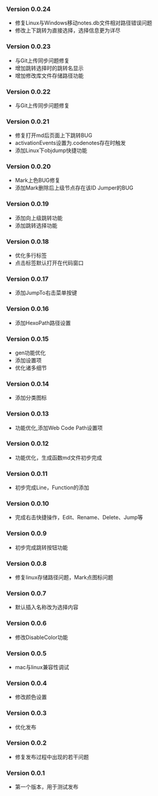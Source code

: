 ### Version 0.0.24
- 修复Linux与Windows移动notes.db文件相对路径错误问题
- 修改上下跳转为直接选择，选择信息更为详尽

### Version 0.0.23
- 与Git上传同步问题修复
- 增加跳转选择时的跳转名显示
- 增加修改库文件存储路径功能

### Version 0.0.22
- 与Git上传同步问题修复

### Version 0.0.21
- 修复打开md后页面上下跳转BUG
- activationEvents设置为.codenotes存在时触发
- 添加Linux下objdump快捷功能

### Version 0.0.20
- Mark上色BUG修复
- 添加Mark删除后上级节点存在该ID Jumper的BUG

### Version 0.0.19
- 添加向上级跳转功能
- 添加跳转选择功能

### Version 0.0.18
- 优化多行标签
- 点击标签默认打开在代码窗口

### Version 0.0.17
- 添加JumpTo右击菜单按键

### Version 0.0.16
- 添加HexoPath路径设置

### Version 0.0.15
- gen功能优化
- 添加设置项
- 优化诸多细节

### Version 0.0.14
- 添加分类图标

### Version 0.0.13
- 功能优化,添加Web Code Path设置项

### Version 0.0.12
- 功能优化，生成函数md文件初步完成

### Version 0.0.11
- 初步完成Line，Function的添加

### Version 0.0.10
- 完成右击快捷操作，Edit、Rename、Delete、Jump等

### Version 0.0.9
- 初步完成跳转按钮功能

### Version 0.0.8
- 修复linux存储路径问题，Mark点图标问题

### Version 0.0.7
- 默认插入名称改为选择内容

### Version 0.0.6
- 修改DisableColor功能 

### Version 0.0.5
- mac与linux兼容性调试   

### Version 0.0.4
- 修改颜色设置   

### Version 0.0.3
- 优化发布   

### Version 0.0.2
- 修复发布过程中出现的若干问题   

### Version 0.0.1
- 第一个版本，用于测试发布   
